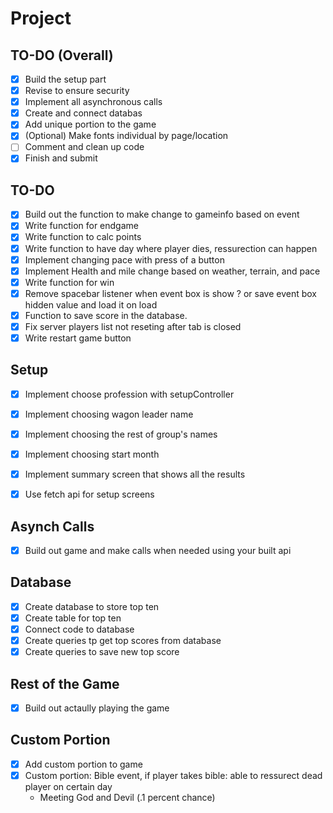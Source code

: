 # Project

## TO-DO (Overall)
- [x] Build the setup part
- [x] Revise to ensure security
- [x] Implement all asynchronous calls
- [x] Create and connect databas
- [x] Add unique portion to the game
- [x] (Optional) Make fonts individual by page/location
- [ ] Comment and clean up code
- [x] Finish and submit

## TO-DO 

- [x] Build out the function to make change to gameinfo based on event
- [x] Write function for endgame
- [x] Write function to calc points
- [x] Write function to have day where player dies, ressurection can happen
- [x] Implement changing pace with press of a button
- [x] Implement Health and mile change based on weather, terrain, and pace
- [x] Write function for win
- [x] Remove spacebar listener when event box is show ? or save event box hidden value and load it on load
- [x] Function to save score in the database.
- [x] Fix server players list not reseting after tab is closed
- [x] Write restart game button

## Setup
- [x] Implement choose profession with setupController
- [x] Implement choosing wagon leader name
- [x] Implement choosing the rest of group's names
- [x] Implement choosing start month
- [x] Implement summary screen that shows all the results
- [x] Use fetch api for setup screens


## Asynch Calls
- [x] Build out game and make calls when needed using your built api


## Database
- [x] Create database to store top ten
- [x] Create table for top ten
- [x] Connect code to database
- [x] Create queries tp get top scores from database
- [x] Create queries to save new top score

## Rest of the Game
 - [x] Build out actaully playing the game


## Custom Portion
- [x] Add custom portion to game
- [x] Custom portion: Bible event, if player takes bible: able to ressurect dead player on certain day
    - Meeting God and Devil (.1 percent chance)